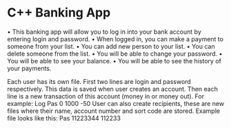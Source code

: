# C++ Banking App

•	This banking app will allow you to log in into your bank account by entering login and password. 
•	When logged in, you can make a payment to someone from your list. 
•	You can add new person to your list.
•	You can delete someone from the list.
•	You will be able to change your password.
•	You will be able to see your balance.
•	You will be able to see the history of your payments.

Each user has its own file. First two lines are login and password respectively. This data is saved when user creates an account. Then each line is a new transaction of this account (money in or money out).
For example:
Log
Pas
0
1000
-50
User can also create recipients, these are new files where their name, account number and sort code are stored. Example file looks like this:
Pas
11223344
112233
